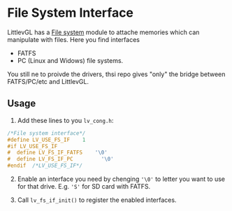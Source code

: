 # File System Interface

LittlevGL has a [File system](https://docs.littlevgl.com/en/html/overview/file-system.html) module to attache memories which can manipulate with files. Here you find interfaces
- FATFS
- PC (Linux and Widows)
file systems.

You still ne to proivde the drivers, thsi repo gives "only" the bridge between FATFS/PC/etc and LittlevGL.

## Usage
1. Add these lines to you `lv_cong.h`:
```c
/*File system interface*/
#define LV_USE_FS_IF	1
#if LV_USE_FS_IF
#  define LV_FS_IF_FATFS	'\0'
#  define LV_FS_IF_PC		  '\0'
#endif  /*LV_USE_FS_IF*/
```

2. Enable an interface you need by chenging `'\0'` to letter you want to use for that drive. E.g. `'S'` for SD card with FATFS.

3. Call `lv_fs_if_init()` to register the enabled interfaces.


